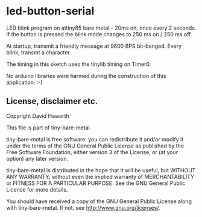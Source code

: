 # led-button-serial

LED blink program on attiny85 bare metal - 20ms on, once every 2 seconds.
If the button is pressed the blink mode changes to 250 ms on / 250 ms off.

At startup, transmit a friendly message at 9600 BPS bit-banged.
Every blink, transmt a character.

The timing in this sketch uses the tinylib timing on Timer0.

No arduino libraries were harmed during the construction of this application. :-)

## License, disclaimer etc.

Copyright David Haworth

This file is part of tiny-bare-metal.

tiny-bare-metal is free software: you can redistribute it and/or modify
it under the terms of the GNU General Public License as published by
the Free Software Foundation, either version 3 of the License, or
(at your option) any later version.

tiny-bare-metal is distributed in the hope that it will be useful,
but WITHOUT ANY WARRANTY; without even the implied warranty of
MERCHANTABILITY or FITNESS FOR A PARTICULAR PURPOSE.  See the
GNU General Public License for more details.

You should have received a copy of the GNU General Public License
along with tiny-bare-metal.  If not, see <http://www.gnu.org/licenses/>.

